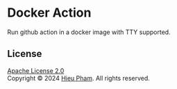 # Docker Action
Run github action in a docker image with TTY supported.
## License
[Apache License 2.0](LICENSE)<br>
Copyright &copy; 2024 [Hieu Pham](https://github.com/hieupth). All rights reserved.